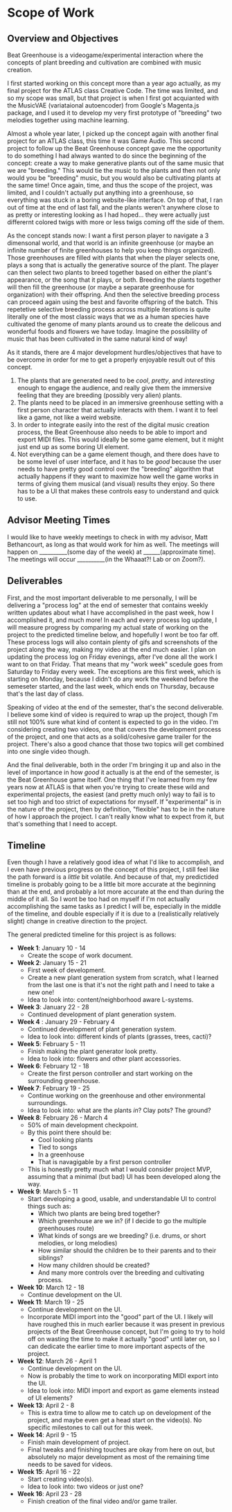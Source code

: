 # Scope of Work
## Overview and Objectives
Beat Greenhouse is a videogame/experimental interaction where the concepts of plant breeding and cultivation are combined with music creation.

I first started working on this concept more than a year ago actually, as my final project for the ATLAS class Creative Code. The time was limited, and so my scope was small, but that project is when I first got acquianted with the MusicVAE (variataional autoencoder) from Google's Magenta.js package, and I used it to develop my very first prototype of "breeding" two melodies together using machine learning.

Almost a whole year later, I picked up the concept again with another final project for an ATLAS class, this time it was Game Audio. This second project to follow up the Beat Greenhouse concept gave me the opportunity to do something I had always wanted to do since the beginning of the concept: create a way to make generative plants out of the same music that we are "breeding." This would tie the music to the plants and then not only would you be "breeding" music, but you would also be cultivating plants at the same time! Once again, time, and thus the scope of the project, was limited, and I couldn't actually put anything into a greenhouse, so everything was stuck in a boring website-like interface. On top of that, I ran out of time at the end of last fall, and the plants weren't anywhere close to as pretty or interesting looking as I had hoped... they were actually just differernt colored twigs with more or less twigs coming off the side of them.

As the concept stands now: I want a first person player to navigate a 3 dimensonal world, and that world is an infinite greenhouse (or maybe an infinite number of finite greenhouses to help you keep things organized). Those greenhouses are filled with plants that when the player selects one, plays a song that is actually the generative source of the plant. The player can then select two plants to breed together based on either the plant's appearance, or the song that it plays, or both. Breeding the plants together will then fill the greenhouse (or maybe a separate greenhouse for organization) with their offspring. And then the selective breeding process can proceed again using the best and favorite offspring of the batch. This repetetive selective breeding process across multiple iterations is quite literally one of the most classic ways that we as a human species have cultivated the genome of many plants around us to create the delicous and wonderful foods and flowers we have today. Imagine the possibility of music that has been cultivated in the same natural kind of way!

As it stands, there are 4 major development hurdles/objectives that have to be overcome in order for me to get a properly enjoyable result out of this concept.
1. The plants that are generated need to be *cool*, *pretty*, and *interesting* enough to engage the audience, and really give them the immersive feeling that they are breeding (possibly very alien) plants.
2. The plants need to be placed in an immersive greenhouse setting with a first person character that actually interacts with them. I want it to feel like a game, not like a weird website.
3. In order to integrate easily into the rest of the digital music creation process, the Beat Greenhouse also needs to be able to import and export MIDI files. This would ideally be some game element, but it might just end up as some boring UI element.
4. Not everything can be a game element though, and there does have to be some level of user interface, and it has to be *good* because the user needs to have pretty good control over the "breeding" algorithm that actually happens if they want to maximize how well the game works in terms of giving them musical (and visual) results they enjoy. So there has to be a UI that makes these controls easy to understand and quick to use.

## Advisor Meeting Times
I would like to have weekly meetings to check in with my advisor, Matt Bethancourt, as long as that would work for him as well. The meetings will happen on __________(some day of the week) at ______(approximate time). The meetings will occur __________(in the Whaaat?! Lab or on Zoom?).

## Deliverables
First, and the most important deliverable to me personally, I will be delivering a "process log" at the end of semester that contains weekly written updates about what I have accomplished in the past week, how I accomplished it, and much more! In each and every process log update, I will measure progress by comparing my actual state of working on the project to the predicted timeline below, and hopefully I wont be too far off. These process logs will also contain plenty of gifs and screenshots of the project along the way, making my video at the end much easier. I plan on updating the process log on Friday evenings, after I've done all the work I want to on that Friday. That means that my "work week" scedule goes from Saturday to Friday every week. The exceptions are this first week, which is starting on Monday, because I didn't do any work the weekend before the semeseter started, and the last week, which ends on Thursday, because that's the last day of class.

Speaking of video at the end of the semester, that's the second deliverable. I believe some kind of video is required to wrap up the project, though I'm still not 100% sure what kind of content is expected to go in the video. I'm considering creating two videos, one that covers the development process of the project, and one that acts as a solid/cohesive game trailer for the project. There's also a good chance that those two topics will get combined into one single video though.

And the final deliverable, both in the order I'm bringing it up and also in the level of importance in how *good* it actually is at the end of the semester, is the Beat Greenhouse game itself. One thing that I've learned from my few years now at ATLAS is that when you're trying to create these wild and experimental projects, the easiest (and pretty much only) way to fail is to set too high and too strict of expectations for myself. If "experimental" is in the nature of the project, then by definition, "flexible" has to be in the nature of how I approach the project. I can't really know what to expect from it, but that's something that I need to accept.

## Timeline
Even though I have a relatively good idea of what I'd like to accomplish, and I even have previous progress on the concept of this project, I still feel like the path forward is a *little* bit volatile. And because of that, my predictided timeline is probably going to be a little bit more accurate at the beginning than at the end, and probably a lot more accurate at the end than during the middle of it all. So I wont be too had on myself if I'm not actually accomplishing the same tasks as I predict I will be, especially in the middle of the timeline, and double especially if it is due to a (realistically relatively slight) change in creative direction to the project.

The general predicted timeline for this project is as follows:
* **Week 1**: January 10 - 14
  * Create the scope of work document.
* **Week 2**: January 15 - 21
  * First week of development.
  * Create a new plant generation system from scratch, what I learned from the last one is that it's not the right path and I need to take a new one!
  * Idea to look into: content/neighborhood aware L-systems.
* **Week 3**: January 22 - 28
  * Continued development of plant generation system.
* **Week 4** : January 29 - February 4
  * Continued development of plant generation system.
  * Idea to look into: different kinds of plants (grasses, trees, cacti)?
* **Week 5**: February 5 - 11
  * Finish making the plant generator look pretty.
  * Idea to look into: flowers and other plant accessories.
* **Week 6**: February 12 - 18
  * Create the first person controller and start working on the surrounding greenhouse.
* **Week 7**: February 19 - 25
  * Continue working on the greenhouse and other environmental surroundings.
  * Idea to look into: what are the plants *in*? Clay pots? The ground?
* **Week 8**: February 26 - March 4
  * 50% of main development checkpoint.
  * By this point there should be:
    * Cool looking plants
    * Tied to songs
    * In a greenhouse
    * That is navagigable by a first person controller
  * This is honestly pretty much what I would consider project MVP, assuming that a minimal (but bad) UI has been developed along the way.
* **Week 9**: March 5 - 11
  * Start developing a good, usable, and understandable UI to control things such as:
    * Which two plants are being bred together?
    * Which greenhouse are we in? (if I decide to go the multiple greenhouses route)
    * What kinds of songs are we breeding? (i.e. drums, or short melodies, or long melodies)
    * How similar should the children be to their parents and to their siblings?
    * How many children should be created?
    * And many more controls over the breeding and cultivating process.
* **Week 10**: March 12 - 18
  * Continue development on the UI.
* **Week 11**: March 19 - 25
  * Continue development on the UI.
  * Incorporate MIDI import into the "good" part of the UI. I likely will have roughed this in much earlier because it was present in previous projects of the Beat Greenhouse concept, but I'm going to try to hold off on wasting the time to make it actually "good" until later on, so I can dedicate the earlier time to more important aspects of the project.
* **Week 12**: March 26 - April 1
  * Continue development on the UI.
  * Now is probably the time to work on incorporating MIDI export into the UI.
  * Idea to look into: MIDI import and export as game elements instead of UI elements?
* **Week 13**: April 2 - 8
  * This is extra time to allow me to catch up on development of the project, and maybe even get a head start on the video(s). No specific milestones to call out for this week.
* **Week 14**: April 9 - 15
  * Finish main development of project.
  * Final tweaks and finishing touches are okay from here on out, but absolutely no major development as most of the remaining time needs to be saved for videos.
* **Week 15**: April 16 - 22
  * Start creating video(s).
  * Idea to look into: two videos or just one?
* **Week 16**: April 23 - 28
  * Finish creation of the final video and/or game trailer.
